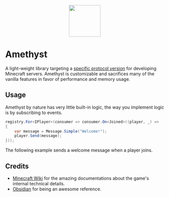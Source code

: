 <p align="center">
  <img width="100" height="100" align="center" src="https://i.imgur.com/BkTfea4.png">
</p>

# Amethyst

A light-weight library targeting a [specific protocol version](https://minecraft.wiki/w/Java_Edition_1.8.9) for developing Minecraft servers.
Amethyst is customizable and sacrifices many of the vanilla features in favor of performance and memory usage.

## Usage

Amethyst by nature has very little built-in logic, the way you implement logic is by subscribing to events.

```csharp
registry.For<IPlayer>(consumer => consumer.On<Joined>((player, _) =>
{
    var message = Message.Simple("Welcome!");
    player.Send(message);
}));
```

The following example sends a welcome message when a player joins.

## Credits

* [Minecraft Wiki](https://minecraft.wiki/w/Protocol?oldid=2772100) for the amazing documentations about the game's internal technical details.
* [Obsidian](https://github.com/ObsidianMC/Obsidian) for being an awesome reference.